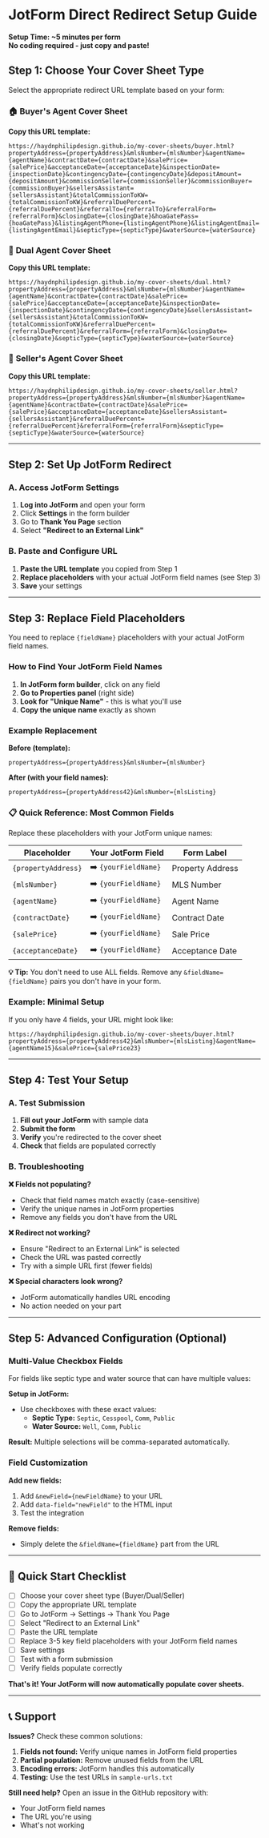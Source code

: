 # JotForm Direct Redirect Setup Guide

**Setup Time: ~5 minutes per form**  
**No coding required - just copy and paste!**

## Step 1: Choose Your Cover Sheet Type

Select the appropriate redirect URL template based on your form:

### 🏠 **Buyer's Agent Cover Sheet**

**Copy this URL template:**
```
https://haydnphilipdesign.github.io/my-cover-sheets/buyer.html?propertyAddress={propertyAddress}&mlsNumber={mlsNumber}&agentName={agentName}&contractDate={contractDate}&salePrice={salePrice}&acceptanceDate={acceptanceDate}&inspectionDate={inspectionDate}&contingencyDate={contingencyDate}&depositAmount={depositAmount}&commissionSeller={commissionSeller}&commissionBuyer={commissionBuyer}&sellersAssistant={sellersAssistant}&totalCommissionToKW={totalCommissionToKW}&referralDuePercent={referralDuePercent}&referralTo={referralTo}&referralForm={referralForm}&closingDate={closingDate}&hoaGatePass={hoaGatePass}&listingAgentPhone={listingAgentPhone}&listingAgentEmail={listingAgentEmail}&septicType={septicType}&waterSource={waterSource}
```

### 🏢 **Dual Agent Cover Sheet**

**Copy this URL template:**
```
https://haydnphilipdesign.github.io/my-cover-sheets/dual.html?propertyAddress={propertyAddress}&mlsNumber={mlsNumber}&agentName={agentName}&contractDate={contractDate}&salePrice={salePrice}&acceptanceDate={acceptanceDate}&inspectionDate={inspectionDate}&contingencyDate={contingencyDate}&sellersAssistant={sellersAssistant}&totalCommissionToKW={totalCommissionToKW}&referralDuePercent={referralDuePercent}&referralForm={referralForm}&closingDate={closingDate}&septicType={septicType}&waterSource={waterSource}
```

### 🏡 **Seller's Agent Cover Sheet**

**Copy this URL template:**
```
https://haydnphilipdesign.github.io/my-cover-sheets/seller.html?propertyAddress={propertyAddress}&mlsNumber={mlsNumber}&agentName={agentName}&contractDate={contractDate}&salePrice={salePrice}&acceptanceDate={acceptanceDate}&sellersAssistant={sellersAssistant}&referralDuePercent={referralDuePercent}&referralForm={referralForm}&septicType={septicType}&waterSource={waterSource}
```

---

## Step 2: Set Up JotForm Redirect

### A. Access JotForm Settings
1. **Log into JotForm** and open your form
2. Click **Settings** in the form builder
3. Go to **Thank You Page** section
4. Select **"Redirect to an External Link"**

### B. Paste and Configure URL
1. **Paste the URL template** you copied from Step 1
2. **Replace placeholders** with your actual JotForm field names (see Step 3)
3. **Save** your settings

---

## Step 3: Replace Field Placeholders

You need to replace `{fieldName}` placeholders with your actual JotForm field names.

### How to Find Your JotForm Field Names

1. **In JotForm form builder**, click on any field
2. **Go to Properties panel** (right side)
3. **Look for "Unique Name"** - this is what you'll use
4. **Copy the unique name** exactly as shown

### Example Replacement

**Before (template):**
```
propertyAddress={propertyAddress}&mlsNumber={mlsNumber}
```

**After (with your field names):**
```
propertyAddress={propertyAddress42}&mlsNumber={mlsListing}
```

### 📋 **Quick Reference: Most Common Fields**

Replace these placeholders with your JotForm unique names:

| **Placeholder** | **Your JotForm Field** | **Form Label** |
|----------------|------------------------|----------------|
| `{propertyAddress}` | ➡️ `{yourFieldName}` | Property Address |
| `{mlsNumber}` | ➡️ `{yourFieldName}` | MLS Number |
| `{agentName}` | ➡️ `{yourFieldName}` | Agent Name |
| `{contractDate}` | ➡️ `{yourFieldName}` | Contract Date |
| `{salePrice}` | ➡️ `{yourFieldName}` | Sale Price |
| `{acceptanceDate}` | ➡️ `{yourFieldName}` | Acceptance Date |

**💡 Tip:** You don't need to use ALL fields. Remove any `&fieldName={fieldName}` pairs you don't have in your form.

### Example: Minimal Setup

If you only have 4 fields, your URL might look like:
```
https://haydnphilipdesign.github.io/my-cover-sheets/buyer.html?propertyAddress={propertyAddress42}&mlsNumber={mlsListing}&agentName={agentName15}&salePrice={salePrice23}
```

---

## Step 4: Test Your Setup

### A. Test Submission
1. **Fill out your JotForm** with sample data
2. **Submit the form**
3. **Verify** you're redirected to the cover sheet
4. **Check** that fields are populated correctly

### B. Troubleshooting

**❌ Fields not populating?**
- Check that field names match exactly (case-sensitive)
- Verify the unique names in JotForm properties
- Remove any fields you don't have from the URL

**❌ Redirect not working?**
- Ensure "Redirect to an External Link" is selected
- Check the URL was pasted correctly
- Try with a simple URL first (fewer fields)

**❌ Special characters look wrong?**
- JotForm automatically handles URL encoding
- No action needed on your part

---

## Step 5: Advanced Configuration (Optional)

### Multi-Value Checkbox Fields

For fields like septic type and water source that can have multiple values:

**Setup in JotForm:**
- Use checkboxes with these exact values:
  - **Septic Type:** `Septic`, `Cesspool`, `Comm`, `Public`
  - **Water Source:** `Well`, `Comm`, `Public`

**Result:** Multiple selections will be comma-separated automatically.

### Field Customization

**Add new fields:**
1. Add `&newField={newFieldName}` to your URL
2. Add `data-field="newField"` to the HTML input
3. Test the integration

**Remove fields:**
- Simply delete the `&fieldName={fieldName}` part from the URL

---

## 🎯 Quick Start Checklist

- [ ] Choose your cover sheet type (Buyer/Dual/Seller)
- [ ] Copy the appropriate URL template
- [ ] Go to JotForm → Settings → Thank You Page
- [ ] Select "Redirect to an External Link"
- [ ] Paste the URL template
- [ ] Replace 3-5 key field placeholders with your JotForm field names
- [ ] Save settings
- [ ] Test with a form submission
- [ ] Verify fields populate correctly

**That's it! Your JotForm will now automatically populate cover sheets.**

---

## 📞 Support

**Issues?** Check these common solutions:

1. **Fields not found:** Verify unique names in JotForm field properties
2. **Partial population:** Remove unused fields from the URL
3. **Encoding errors:** JotForm handles this automatically
4. **Testing:** Use the test URLs in `sample-urls.txt`

**Still need help?** Open an issue in the GitHub repository with:
- Your JotForm field names
- The URL you're using
- What's not working